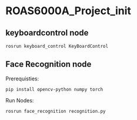 # ROAS6000A_Project_init

## keyboardcontrol node

``` 
rosrun keyboard_control KeyBoardControl
```

## Face Recognition node

Prerequisties:
``` 
pip install opencv-python numpy torch
```


Run Nodes:
``` 
rosrun face_recognition recognition.py
```
